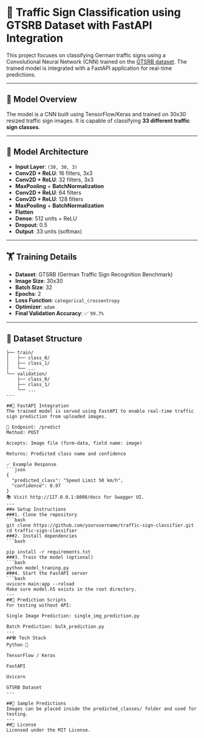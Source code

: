  # 🚦 Traffic Sign Classification using GTSRB Dataset with FastAPI Integration

This project focuses on classifying German traffic signs using a Convolutional Neural Network (CNN) trained on the [GTSRB dataset](https://benchmark.ini.rub.de/?section=gtsrb&subsection=dataset). The trained model is integrated with a FastAPI application for real-time predictions.

---

## 🧠 Model Overview

The model is a CNN built using TensorFlow/Keras and trained on 30x30 resized traffic sign images. It is capable of classifying **33 different traffic sign classes**.

---

## 🔧 Model Architecture

- **Input Layer**: `(30, 30, 3)`
- **Conv2D + ReLU**: 16 filters, 3x3
- **Conv2D + ReLU**: 32 filters, 3x3
- **MaxPooling** + **BatchNormalization**
- **Conv2D + ReLU**: 64 filters
- **Conv2D + ReLU**: 128 filters
- **MaxPooling** + **BatchNormalization**
- **Flatten**
- **Dense**: 512 units + ReLU
- **Dropout**: 0.5
- **Output**: 33 units (softmax)

---

## 🏋️ Training Details

- **Dataset**: GTSRB (German Traffic Sign Recognition Benchmark)
- **Image Size**: 30x30
- **Batch Size**: 32
- **Epochs**: 2
- **Loss Function**: `categorical_crossentropy`
- **Optimizer**: `adam`
- **Final Validation Accuracy**: ✅ `99.7%`

---

## 📁 Dataset Structure
```dataset/
├── train/
│   ├── class_0/
│   ├── class_1/
│   └── ...
└── validation/
    ├── class_0/
    ├── class_1/
    └── ...
---

##🚀 FastAPI Integration
The trained model is served using FastAPI to enable real-time traffic sign prediction from uploaded images.

🔌 Endpoint: /predict
Method: POST

Accepts: Image file (form-data, field name: image)

Returns: Predicted class name and confidence

✅ Example Response
```json
{
  "predicted_class": "Speed Limit 50 km/h",
  "confidence": 0.97
}
📚 Visit http://127.0.0.1:8000/docs for Swagger UI.
---
##⚙️ Setup Instructions
###1. Clone the repository
```bash
git clone https://github.com/yourusername/traffic-sign-classifier.git
cd traffic-sign-classifier
###2. Install dependencies
```bash

pip install -r requirements.txt
###3. Train the model (optional)
```bash
python model_traning.py
###4. Start the FastAPI server
```bash
uvicorn main:app --reload
Make sure model.h5 exists in the root directory.
---
##🧪 Prediction Scripts
For testing without API:

Single Image Prediction: single_img_prediction.py

Batch Prediction: bulk_prediction.py
---
##🛠 Tech Stack
Python 🐍

TensorFlow / Keras

FastAPI

Uvicorn

GTSRB Dataset
---

##📸 Sample Predictions
Images can be placed inside the predicted_classes/ folder and used for testing.
---
##📄 License
Licensed under the MIT License.




